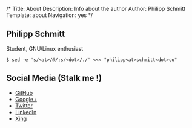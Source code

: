 /*
Title: About
Description: Info about the author
Author: Philipp Schmitt
Template: about
Navigation: yes
*/

## Philipp Schmitt

Student, GNU/Linux enthusiast 

    $ sed -e 's/<at>/@/;s/<dot>/./' <<< "philipp<at>schmitt<dot>co"

## Social Media (Stalk me !)

* [GitHub](https://www.github.com/pschmitt) 
* [Google+](https://plus.google.com/u/0/111748235994603810778/posts) 
* [Twitter](https://twitter.com/pppschmitt) 
* [LinkedIn](http://www.linkedin.com/in/pschmitt) 
* [Xing](https://www.xing.com/profile/Philipp_Schmitt19) 
